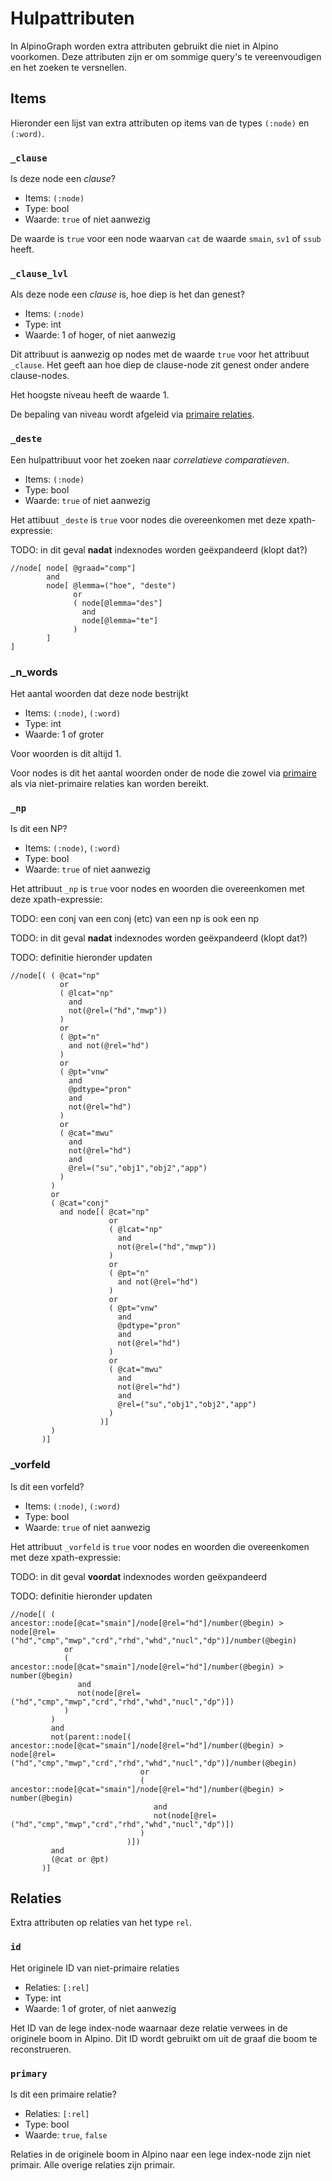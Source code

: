 # Hulpattributen

In AlpinoGraph worden extra attributen gebruikt die niet in Alpino
voorkomen. Deze attributen zijn er om sommige query's te
vereenvoudigen en het zoeken te versnellen.

## Items

Hieronder een lijst van extra attributen op items van de types `(:node)`
en `(:word)`.

### `_clause`

Is deze node een *clause*?

 * Items: `(:node)`
 * Type: bool
 * Waarde: `true` of niet aanwezig

De waarde is `true` voor een node waarvan `cat` de waarde `smain`,
`sv1` of `ssub` heeft.


### `_clause_lvl`

Als deze node een *clause* is, hoe diep is het dan genest?

 * Items: `(:node)`
 * Type: int
 * Waarde: 1 of hoger, of niet aanwezig

Dit attribuut is aanwezig op nodes met de waarde `true` voor het
attribuut `_clause`. Het geeft aan hoe diep de clause-node zit genest
onder andere clause-nodes.

Het hoogste niveau heeft de waarde 1.

De bepaling van niveau wordt afgeleid via [primaire relaties](#primary).


### `_deste`

Een hulpattribuut voor het zoeken naar *correlatieve comparatieven*.

 * Items: `(:node)`
 * Type: bool
 * Waarde: `true` of niet aanwezig

Het attibuut `_deste` is `true` voor nodes die overeenkomen met deze xpath-expressie:

TODO: in dit geval **nadat** indexnodes worden geëxpandeerd (klopt dat?)

```xpath
//node[ node[ @graad="comp"]
        and
        node[ @lemma=("hoe", "deste")
              or
              ( node[@lemma="des"]
                and
                node[@lemma="te"]
              )
        ]
]
```

### _n_words

Het aantal woorden dat deze node bestrijkt

 * Items: `(:node)`, `(:word)`
 * Type: int
 * Waarde: 1 of groter

Voor woorden is dit altijd 1.

Voor nodes is dit het aantal woorden onder de node die zowel via
[primaire](#primary) als via niet-primaire relaties kan worden bereikt.

### `_np`

Is dit een NP?

 * Items: `(:node)`, `(:word)`
 * Type: bool
 * Waarde: `true` of niet aanwezig

Het attribuut `_np` is `true` voor nodes en woorden die overeenkomen met deze xpath-expressie:

TODO: een conj van een conj (etc) van een np is ook een np

TODO: in dit geval **nadat** indexnodes worden geëxpandeerd (klopt dat?)

TODO: definitie hieronder updaten

```xpath
//node[( ( @cat="np"
           or
           ( @lcat="np"
             and
             not(@rel=("hd","mwp"))
           )
           or
           ( @pt="n"
             and not(@rel="hd")
           )
           or
           ( @pt="vnw"
             and
             @pdtype="pron"
             and
             not(@rel="hd")
           )
           or
           ( @cat="mwu"
             and
             not(@rel="hd")
             and
             @rel=("su","obj1","obj2","app")
           )
         )
         or
         ( @cat="conj"
           and node[( @cat="np"
                      or
                      ( @lcat="np"
                        and
                        not(@rel=("hd","mwp"))
                      )
                      or
                      ( @pt="n"
                        and not(@rel="hd")
                      )
                      or
                      ( @pt="vnw"
                        and
                        @pdtype="pron"
                        and
                        not(@rel="hd")
                      )
                      or
                      ( @cat="mwu"
                        and
                        not(@rel="hd")
                        and
                        @rel=("su","obj1","obj2","app")
                      )
                    )]
         )
       )]
```


### _vorfeld

Is dit een vorfeld?

 * Items: `(:node)`, `(:word)` 
 * Type: bool
 * Waarde: `true` of niet aanwezig


Het attribuut `_vorfeld` is `true` voor nodes en woorden die overeenkomen met
deze xpath-expressie:

TODO: in dit geval **voordat** indexnodes worden geëxpandeerd

TODO: definitie hieronder updaten

```xpath
//node[( (  ancestor::node[@cat="smain"]/node[@rel="hd"]/number(@begin) > node[@rel=("hd","cmp","mwp","crd","rhd","whd","nucl","dp")]/number(@begin)
            or
            (  ancestor::node[@cat="smain"]/node[@rel="hd"]/number(@begin) > number(@begin)
               and
               not(node[@rel=("hd","cmp","mwp","crd","rhd","whd","nucl","dp")])
            )
         )
         and
         not(parent::node[(  ancestor::node[@cat="smain"]/node[@rel="hd"]/number(@begin) > node[@rel=("hd","cmp","mwp","crd","rhd","whd","nucl","dp")]/number(@begin)
                             or
                             (  ancestor::node[@cat="smain"]/node[@rel="hd"]/number(@begin) > number(@begin)
                                and
                                not(node[@rel=("hd","cmp","mwp","crd","rhd","whd","nucl","dp")])
                             )
                          )])
         and
         (@cat or @pt)
       )]
```


## Relaties

Extra attributen op relaties van het type `rel`.


### `id`

Het originele ID van niet-primaire relaties

 * Relaties: `[:rel]`
 * Type: int
 * Waarde: 1 of groter, of niet aanwezig

Het ID van de lege index-node waarnaar deze relatie verwees in de
originele boom in Alpino. Dit ID wordt gebruikt om uit de graaf die
boom te reconstrueren.

### `primary`

Is dit een primaire relatie?

 * Relaties: `[:rel]`
 * Type: bool
 * Waarde: `true`, `false`

Relaties in de originele boom in Alpino naar een lege index-node zijn
niet primair. Alle overige relaties zijn primair.
